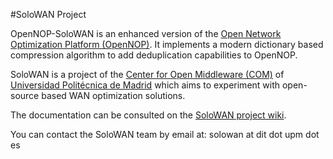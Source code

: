 #SoloWAN Project

OpenNOP-SoloWAN is an enhanced version of the [Open Network Optimization Platform (OpenNOP)](http://www.opennop.org/). It implements a modern dictionary based compression algorithm to add deduplication capabilities to OpenNOP. 

SoloWAN is a project of the [Center for Open Middleware (COM)](http://www.centeropenmiddleware.com/) of [Universidad Politécnica de Madrid](http://www.upm.es) which aims to experiment with open-source based WAN optimization solutions.

The documentation can be consulted on the [SoloWAN project wiki](https://github.com/solowan/solowan/wiki). 

You can contact the SoloWAN team by email at: solowan at dit dot upm dot es
